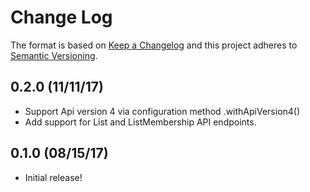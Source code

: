 # Change Log
The format is based on [Keep a Changelog](http://keepachangelog.com/)
and this project adheres to [Semantic Versioning](http://semver.org/).

## 0.2.0 (11/11/17)
- Support Api version 4 via configuration method .withApiVersion4()
- Add support for List and ListMembership API endpoints.


## 0.1.0 (08/15/17)
- Initial release!